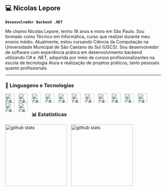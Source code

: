 ## 💻 Nicolas Lepore

**`Desenvolvedor Backend .NET`**

Me chamo Nicolas Lepore, tenho 18 anos e moro em São Paulo. Sou formado como Técnico em Informática, curso que realizei durante meu ensino médio. Atualmente, estou cursando Ciência da Computação na Universidade Municipal de São Caetano do Sul (USCS). Sou desenvolvedor de software com experiência prática em desenvolvimento backend utilizando C# e .NET, adquirida por meio de cursos profissionalizantes na escola de tecnologia Alura e realização de projetos práticos, tanto pessoais quanto profissionais.

---

### 🤖 Línguagens e Tecnologias
    
<img 
align="left"
    alt="C#"
    title="C#"
    width="30px"
    style="padding-right: 10px;"
    src="https://cdn.jsdelivr.net/gh/devicons/devicon@latest/icons/csharp/csharp-original.svg" 
/>


<img 
align="left"
    alt="C#"
    title="C#"
    width="30px"
    style="padding-right: 10px;"
    src="https://cdn.jsdelivr.net/gh/devicons/devicon@latest/icons/dotnetcore/dotnetcore-original.svg" 
/>


<img
align="left"
    alt="C#"
    title="C#"
    width="30px"
    style="padding-right: 10px;" 
    src="https://cdn.jsdelivr.net/gh/devicons/devicon@latest/icons/mysql/mysql-original-wordmark.svg" 
/>

<img
align="left"
    alt="C#"
    title="C#"
    width="30px"
    style="padding-right: 10px;" 
    src="https://cdn.jsdelivr.net/gh/devicons/devicon@latest/icons/microsoftsqlserver/microsoftsqlserver-plain-wordmark.svg" 
/>

<img
align="left"
    alt="C#"
    title="C#"
    width="30px"
    style="padding-right: 10px;" 
    src="https://cdn.jsdelivr.net/gh/devicons/devicon@latest/icons/docker/docker-original.svg" 
/>

<img
align="left"
    alt="C#"
    title="C#"
    width="30px"
    style="padding-right: 10px;" 
    src="https://cdn.jsdelivr.net/gh/devicons/devicon@latest/icons/kubernetes/kubernetes-original.svg" 
/>

<img
align="left"
    alt="C#"
    title="C#"
    width="30px"
    style="padding-right: 10px;" 
    src="https://cdn.jsdelivr.net/gh/devicons/devicon@latest/icons/rabbitmq/rabbitmq-original.svg" 
/>

<img
align="left"
    alt="C#"
    title="C#"
    width="30px"
    style="padding-right: 10px;" 
    src="https://cdn.jsdelivr.net/gh/devicons/devicon@latest/icons/amazonwebservices/amazonwebservices-original-wordmark.svg" 
/>

<img
align="left"
    alt="C#"
    title="C#"
    width="30px"
    style="padding-right: 10px;" 
    src="https://cdn.jsdelivr.net/gh/devicons/devicon@latest/icons/html5/html5-original.svg" 
/>

<img
align="left"
    alt="C#"
    title="C#"
    width="30px"
    style="padding-right: 10px;" 
    src="https://cdn.jsdelivr.net/gh/devicons/devicon@latest/icons/css3/css3-original.svg" 
/>

<img
align="left"
    alt="C#"
    title="C#"
    width="30px"
    style="padding-right: 10px;" 
    src="https://cdn.jsdelivr.net/gh/devicons/devicon@latest/icons/javascript/javascript-original.svg" 
/>


<img
align="left"
    alt="C#"
    title="C#"
    width="30px"
    style="padding-right: 10px;" 
    src="https://cdn.jsdelivr.net/gh/devicons/devicon@latest/icons/typescript/typescript-original.svg" 
/>
  
<img
align="left"
    alt="C#"
    title="C#"
    width="30px"
    style="padding-right: 10px;" 
    src="https://cdn.jsdelivr.net/gh/devicons/devicon@latest/icons/angular/angular-original.svg" 
/>

<br>
<br>

### 📊 Estatísticas

<p>
    <img
        align="left"
        alt="github stats"
        height="200"
        style="padding-right: 10px;"
        src="https://github-readme-stats.vercel.app/api?username=NicolasLepore&show_icons=true&theme=tokyonight&include_all_commits=true&locale=pt-br"
    />
    <img
        align="left"
        alt="github stats"
        height="200"
        style="padding-right: 10px;"
        src="https://github-readme-stats.vercel.app/api/top-langs/?username=NicolasLepore&theme=tokyonight&langs_count=7&locale=pt-br"
    />
</p>
